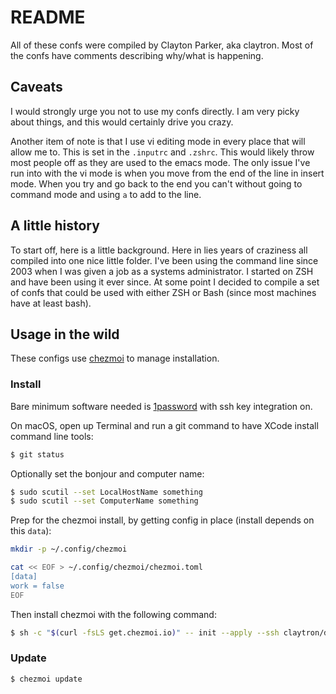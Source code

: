 # README

All of these confs were compiled by Clayton Parker, aka claytron.
Most of the confs have comments describing why/what is happening.

## Caveats

I would strongly urge you not to use my confs directly.
I am very picky about things, and this would certainly drive you crazy.

Another item of note is that I use vi editing mode in every place that will allow me to.
This is set in the `.inputrc` and `.zshrc`.
This would likely throw most people off as they are used to the emacs mode.
The only issue I've run into with the vi mode is when you move from the end of the line in insert mode.
When you try and go back to the end you can't without going to command mode and using `a` to add to the line.

## A little history

To start off, here is a little background.
Here in lies years of craziness all compiled into one nice little folder.
I've been using the command line since 2003 when I was given a job as a systems administrator.
I started on ZSH and have been using it ever since.
At some point I decided to compile a set of confs that could be used with either ZSH or Bash (since most machines have at least bash).

## Usage in the wild

These configs use [chezmoi](https://www.chezmoi.io/) to manage installation.

### Install

Bare minimum software needed is [1password](https://1password.com/downloads/mac) with ssh key integration on.

On macOS, open up Terminal and run a git command to have XCode install command line tools:

```sh
$ git status
```

Optionally set the bonjour and computer name:

```sh
$ sudo scutil --set LocalHostName something
$ sudo scutil --set ComputerName something
```

Prep for the chezmoi install, by getting config in place (install depends on this `data`):

```sh
mkdir -p ~/.config/chezmoi

cat << EOF > ~/.config/chezmoi/chezmoi.toml
[data]
work = false
EOF
```

Then install chezmoi with the following command:

```sh
$ sh -c "$(curl -fsLS get.chezmoi.io)" -- init --apply --ssh claytron/dotfiles
```

### Update

```sh
$ chezmoi update
```
